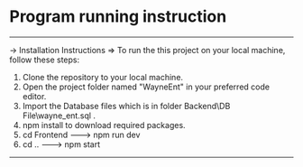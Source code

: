 # Program running instruction

--------------------------------------------------------------------------------------
-> Installation Instructions
=> To run the this project on your local machine, follow these steps:
   1. Clone the repository to your local machine.
   2. Open the project folder named "WayneEnt" in your preferred code editor.
   3. Import the Database files which is in folder Backend\DB File\wayne_ent.sql .
   4. npm install to download required packages.
   5. cd Frontend ---> npm run dev
   6. cd .. ---> npm start
--------------------------------------------------------------------------------------